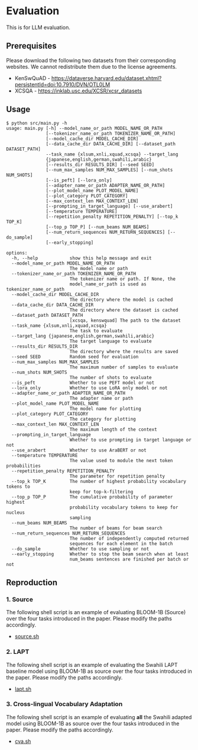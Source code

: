 Evaluation
===

This is for LLM evaluation.

## Prerequisites
Please download the following two datasets from their corresponding websites. We cannot redistribute them due to the license agreements.
* KenSwQuAD - https://dataverse.harvard.edu/dataset.xhtml?persistentId=doi:10.7910/DVN/OTL0LM
* XCSQA - https://inklab.usc.edu/XCSR/xcsr_datasets

## Usage
```
$ python src/main.py -h
usage: main.py [-h] --model_name_or_path MODEL_NAME_OR_PATH
               [--tokenizer_name_or_path TOKENIZER_NAME_OR_PATH]
               [--model_cache_dir MODEL_CACHE_DIR]
               [--data_cache_dir DATA_CACHE_DIR] [--dataset_path DATASET_PATH]
               --task_name {xlsum,xnli,xquad,xcsqa} --target_lang
               {japanese,english,german,swahili,arabic}
               [--results_dir RESULTS_DIR] [--seed SEED]
               [--num_max_samples NUM_MAX_SAMPLES] [--num_shots NUM_SHOTS]
               [--is_peft] [--lora_only]
               [--adapter_name_or_path ADAPTER_NAME_OR_PATH]
               [--plot_model_name PLOT_MODEL_NAME]
               [--plot_category PLOT_CATEGORY]
               [--max_context_len MAX_CONTEXT_LEN]
               [--prompting_in_target_language] [--use_arabert]
               [--temperature TEMPERATURE]
               [--repetition_penalty REPETITION_PENALTY] [--top_k TOP_K]
               [--top_p TOP_P] [--num_beams NUM_BEAMS]
               [--num_return_sequences NUM_RETURN_SEQUENCES] [--do_sample]
               [--early_stopping]

options:
  -h, --help            show this help message and exit
  --model_name_or_path MODEL_NAME_OR_PATH
                        The model name or path
  --tokenizer_name_or_path TOKENIZER_NAME_OR_PATH
                        The tokenizer name or path. If None, the
                        model_name_or_path is used as tokenizer_name_or_path
  --model_cache_dir MODEL_CACHE_DIR
                        The directory where the model is cached
  --data_cache_dir DATA_CACHE_DIR
                        The directory where the dataset is cached
  --dataset_path DATASET_PATH
                        [xcsqa, kenswquad] The path to the dataset
  --task_name {xlsum,xnli,xquad,xcsqa}
                        The task to evaluate
  --target_lang {japanese,english,german,swahili,arabic}
                        The target language to evaluate
  --results_dir RESULTS_DIR
                        The directory where the results are saved
  --seed SEED           Random seed for evaluation
  --num_max_samples NUM_MAX_SAMPLES
                        The maximum number of samples to evaluate
  --num_shots NUM_SHOTS
                        The number of shots to evaluate
  --is_peft             Whether to use PEFT model or not
  --lora_only           Whether to use LoRA only model or not
  --adapter_name_or_path ADAPTER_NAME_OR_PATH
                        The adapter name or path
  --plot_model_name PLOT_MODEL_NAME
                        The model name for plotting
  --plot_category PLOT_CATEGORY
                        The category for plotting
  --max_context_len MAX_CONTEXT_LEN
                        The maximum length of the context
  --prompting_in_target_language
                        Whether to use prompting in target language or not
  --use_arabert         Whether to use AraBERT or not
  --temperature TEMPERATURE
                        The value used to module the next token probabilities
  --repetition_penalty REPETITION_PENALTY
                        The parameter for repetition penalty
  --top_k TOP_K         The number of highest probability vocabulary tokens to
                        keep for top-k-filtering
  --top_p TOP_P         The cumulative probability of parameter highest
                        probability vocabulary tokens to keep for nucleus
                        sampling
  --num_beams NUM_BEAMS
                        The number of beams for beam search
  --num_return_sequences NUM_RETURN_SEQUENCES
                        The number of independently computed returned
                        sequences for each element in the batch
  --do_sample           Whether to use sampling or not
  --early_stopping      Whether to stop the beam search when at least
                        num_beams sentences are finished per batch or not
```

## Reproduction
### 1. Source
The following shell script is an example of evaluating BLOOM-1B (Source) over the four tasks introduced in the paper. Please modify the paths accordingly.

* [source.sh](./scripts/source.sh)

### 2. LAPT

The following shell script is an example of evaluating the Swahili LAPT baseline model using BLOOM-1B as source over the four tasks introduced in the paper. Please modify the paths accordingly.

* [lapt.sh](./scripts/lapt.sh)

### 3. Cross-lingual Vocabulary Adaptation

The following shell script is an example of evaluating **all** the Swahili adapted model using BLOOM-1B as source over the four tasks introduced in the paper. Please modify the paths accordingly.

* [cva.sh](./scripts/cva.sh)
